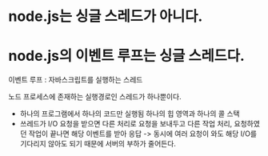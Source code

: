 # node.js는 싱글 스레드가 아니다.

# node.js의 이벤트 루프는 싱글 스레드다.
이벤트 루프 : 자바스크립트를 실행하는 스레드

노드 프로세스에 존재하는 실행경로인 스레드가 하나뿐이다. 

- 하나의 프로그램에서 하나의 코드만 실행됨 하나의 힙 영역과 하나의 콜 스택
- 쓰레드가 I/O 요청을 받으면 다른 처리로 요청을 보내두고 다른 작업 처리, 요청하였던 작업이 끝나면 해당 이벤트를 받아 응답 -> 동시에 여러 요청이 와도 해당 I/O를 기다리지 않아도 되기 때문에 서버의 부하가 줄어든다.



